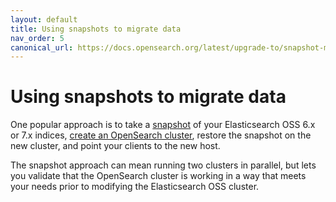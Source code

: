 ```yaml
---
layout: default
title: Using snapshots to migrate data
nav_order: 5
canonical_url: https://docs.opensearch.org/latest/upgrade-to/snapshot-migrate/
---
```


# Using snapshots to migrate data

One popular approach is to take a [snapshot]({{site.url}}{{site.baseurl}}/tuning-your-cluster/availability-and-recovery/snapshots/snapshot-restore/) of your Elasticsearch OSS 6.x or 7.x indices, [create an OpenSearch cluster]({{site.url}}{{site.baseurl}}/opensearch/install/), restore the snapshot on the new cluster, and point your clients to the new host.

The snapshot approach can mean running two clusters in parallel, but lets you validate that the OpenSearch cluster is working in a way that meets your needs prior to modifying the Elasticsearch OSS cluster.
